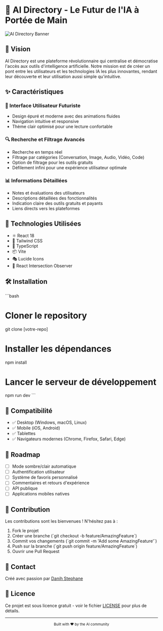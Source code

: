 # 🤖 AI Directory - Le Futur de l'IA à Portée de Main

![AI Directory Banner](https://images.unsplash.com/photo-1693314295100-bb5b134a9e42?auto=format&fit=crop&q=80&w=1200)

## 🌟 Vision

AI Directory est une plateforme révolutionnaire qui centralise et démocratise l'accès aux outils d'intelligence artificielle. Notre mission est de créer un pont entre les utilisateurs et les technologies IA les plus innovantes, rendant leur découverte et leur utilisation aussi simple qu'intuitive.

## ✨ Caractéristiques

### 🎯 Interface Utilisateur Futuriste
- Design épuré et moderne avec des animations fluides
- Navigation intuitive et responsive
- Thème clair optimisé pour une lecture confortable

### 🔍 Recherche et Filtrage Avancés
- Recherche en temps réel
- Filtrage par catégories (Conversation, Image, Audio, Vidéo, Code)
- Option de filtrage pour les outils gratuits
- Défilement infini pour une expérience utilisateur optimale

### 📊 Informations Détaillées
- Notes et évaluations des utilisateurs
- Descriptions détaillées des fonctionnalités
- Indication claire des outils gratuits et payants
- Liens directs vers les plateformes

## 🚀 Technologies Utilisées

- ⚛️ React 18
- 🎨 Tailwind CSS
- 🔧 TypeScript
- 📦 Vite
- 🎭 Lucide Icons
- 📱 React Intersection Observer

## 🛠️ Installation

\`\`\`bash
# Cloner le repository
git clone [votre-repo]

# Installer les dépendances
npm install

# Lancer le serveur de développement
npm run dev
\`\`\`

## 📱 Compatibilité

- ✅ Desktop (Windows, macOS, Linux)
- ✅ Mobile (iOS, Android)
- ✅ Tablettes
- ✅ Navigateurs modernes (Chrome, Firefox, Safari, Edge)

## 🔮 Roadmap

- [ ] Mode sombre/clair automatique
- [ ] Authentification utilisateur
- [ ] Système de favoris personnalisé
- [ ] Commentaires et retours d'expérience
- [ ] API publique
- [ ] Applications mobiles natives

## 🤝 Contribution

Les contributions sont les bienvenues ! N'hésitez pas à :

1. Fork le projet
2. Créer une branche (\`git checkout -b feature/AmazingFeature\`)
3. Commit vos changements (\`git commit -m 'Add some AmazingFeature'\`)
4. Push sur la branche (\`git push origin feature/AmazingFeature\`)
5. Ouvrir une Pull Request

## 👤 Contact

Créé avec passion par [Danih Stephane](https://www.linkedin.com/in/danihstephane/)

## 📄 Licence

Ce projet est sous licence gratuit - voir le fichier [LICENSE](LICENSE) pour plus de détails.

---

<p align="center">
  <sub>Built with ❤️ by the AI community</sub>
</p>
